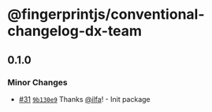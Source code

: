 # @fingerprintjs/conventional-changelog-dx-team

## 0.1.0

### Minor Changes

- [#31](https://github.com/fingerprintjs/dx-team-toolkit/pull/31) [`9b130e9`](https://github.com/fingerprintjs/dx-team-toolkit/commit/9b130e98ea6f1ce4b443718ca987e53382d5080d) Thanks [@ilfa](https://github.com/ilfa)! - Init package
